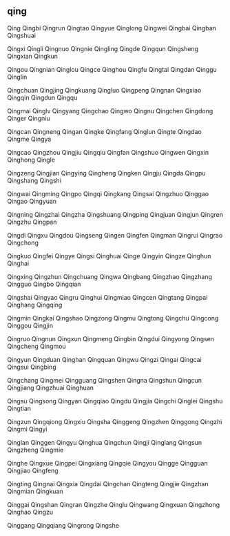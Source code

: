 qing
---

Qing Qingbi Qingrun Qingtao Qingyue Qinglong Qingwei Qingbai Qingban Qingshuai

Qingxi Qingli Qingnuo Qingnie Qingling Qingde Qingqun Qingsheng Qingxian Qingkun

Qingou Qingnian Qinglou Qingce Qinghou Qingfu Qingtai Qingdan Qinggu Qinglin

Qingchuan Qingjing Qingkuang Qingluo Qingpeng Qingnan Qingxiao Qingqin Qingdun Qingqu

Qingmai Qinglv Qingyang Qingchao Qingwo Qingnu Qingchen Qingdong Qinger Qingniu

Qingcan Qingneng Qingan Qingke Qingfang Qinglun Qingte Qingdao Qingme Qingya

Qingcao Qingzhou Qingjiu Qingqiu Qingfan Qingshuo Qingwen Qingxin Qinghong Qingle

Qingzeng Qingjian Qingying Qingheng Qingken Qingju Qingda Qingpu Qingshang Qingshi

Qingwai Qingming Qingpo Qingqi Qingkang Qingsai Qingzhuo Qinggao Qingao Qingyuan

Qingning Qingzhai Qingzha Qingshuang Qingping Qingjuan Qingjun Qingren Qingzhu Qingpan

Qingdi Qingxu Qingdou Qingseng Qingen Qingfen Qingman Qingrui Qingrao Qingchong

Qingkuo Qingfei Qingye Qingsi Qinghuai Qinge Qingyin Qingze Qinghun Qinghai

Qingxing Qingzhun Qingchuang Qingwa Qingbang Qingzhao Qingzhang Qingguo Qingbo   Qingqian

Qingshai Qingyao Qingru Qinghui Qingmiao Qingcen Qingtang Qingpai Qinghang Qingqing

Qingmin Qingkai Qingshao Qingzong Qingmu Qingtong Qingchu Qingcong Qinggou Qingjin

Qingruo Qingnun Qingxun Qingmeng Qingbin Qingdui Qingyong Qingsen Qingcheng Qingmou

Qingyun Qingduan Qinghan Qingquan Qingwu Qingzi Qingai Qingcai Qingsui Qingbing

Qingchang Qingmei Qingguang Qingshen Qingna Qingshun Qingcun Qingjiang Qingzhuai Qinghuan

Qingsu Qingsong Qingyan Qingqiao Qingdu Qingjia Qingchi Qinglei Qingshu Qingtian

Qingzun Qingqiong Qingxiu Qingsha Qinggeng Qingzhen Qinggong Qingzhi Qingmi Qingyi

Qinglan Qinggen Qingyu Qinghua Qingchun Qingji Qinglang Qingsun Qingzheng Qingmie

Qinghe Qingxue Qingpei Qingxiang Qingqie Qingyou Qingge Qingguan Qingjiao Qingfeng

Qingting Qingnai Qingxia Qingdai Qingchan Qingteng Qingjie Qingzhan Qingmian Qingkuan

Qinggai Qingshan Qingran Qingzhe Qinglu Qingwang Qingxuan Qingzhong Qinghao Qingzu

Qinggang Qingqiang Qingrong Qingshe 